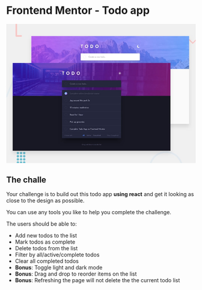 # Frontend Mentor - Todo app

![Design preview for the Todo app coding challenge](./design/desktop-preview.jpg)

## The challe

Your challenge is to build out this todo app **using react** and get it looking as close to the design as possible.

You can use any tools you like to help you complete the challenge.

The users should be able to:

- Add new todos to the list
- Mark todos as complete
- Delete todos from the list
- Filter by all/active/complete todos
- Clear all completed todos
- **Bonus**: Toggle light and dark mode
- **Bonus**: Drag and drop to reorder items on the list
- **Bonus**: Refreshing the page will not delete the the current todo list
